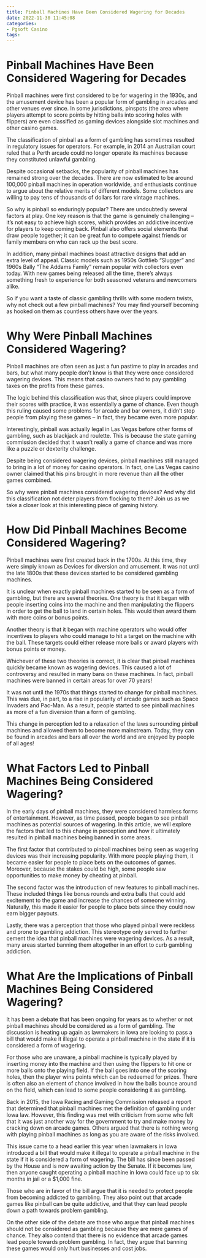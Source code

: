 ```yaml
---
title: Pinball Machines Have Been Considered Wagering for Decades 
date: 2022-11-30 11:45:08
categories:
- Pgsoft Casino
tags:
---
```



#  Pinball Machines Have Been Considered Wagering for Decades 

Pinball machines were first considered to be for wagering in the 1930s, and the amusement device has been a popular form of gambling in arcades and other venues ever since. In some jurisdictions, pinspots (the area where players attempt to score points by hitting balls into scoring holes with flippers) are even classified as gaming devices alongside slot machines and other casino games.

The classification of pinball as a form of gambling has sometimes resulted in regulatory issues for operators. For example, in 2014 an Australian court ruled that a Perth arcade could no longer operate its machines because they constituted unlawful gambling. 

Despite occasional setbacks, the popularity of pinball machines has remained strong over the decades. There are now estimated to be around 100,000 pinball machines in operation worldwide, and enthusiasts continue to argue about the relative merits of different models. Some collectors are willing to pay tens of thousands of dollars for rare vintage machines.

So why is pinball so enduringly popular? There are undoubtedly several factors at play. One key reason is that the game is genuinely challenging – it’s not easy to achieve high scores, which provides an addictive incentive for players to keep coming back. Pinball also offers social elements that draw people together; it can be great fun to compete against friends or family members on who can rack up the best score.

In addition, many pinball machines boast attractive designs that add an extra level of appeal. Classic models such as 1950s Gottlieb “Slugger” and 1960s Bally “The Addams Family” remain popular with collectors even today. With new games being released all the time, there’s always something fresh to experience for both seasoned veterans and newcomers alike.

So if you want a taste of classic gambling thrills with some modern twists, why not check out a few pinball machines? You may find yourself becoming as hooked on them as countless others have over the years.

#  Why Were Pinball Machines Considered Wagering? 

Pinball machines are often seen as just a fun pastime to play in arcades and bars, but what many people don’t know is that they were once considered wagering devices. This means that casino owners had to pay gambling taxes on the profits from these games. 

The logic behind this classification was that, since players could improve their scores with practice, it was essentially a game of chance. Even though this ruling caused some problems for arcade and bar owners, it didn’t stop people from playing these games – in fact, they became even more popular. 

Interestingly, pinball was actually legal in Las Vegas before other forms of gambling, such as blackjack and roulette. This is because the state gaming commission decided that it wasn’t really a game of chance and was more like a puzzle or dexterity challenge. 

Despite being considered wagering devices, pinball machines still managed to bring in a lot of money for casino operators. In fact, one Las Vegas casino owner claimed that his pins brought in more revenue than all the other games combined. 

So why were pinball machines considered wagering devices? And why did this classification not deter players from flocking to them? Join us as we take a closer look at this interesting piece of gaming history.

#  How Did Pinball Machines Become Considered Wagering? 

Pinball machines were first created back in the 1700s. At this time, they were simply known as Devices for diversion and amusement. It was not until the late 1800s that these devices started to be considered gambling machines.

It is unclear when exactly pinball machines started to be seen as a form of gambling, but there are several theories. One theory is that it began with people inserting coins into the machine and then manipulating the flippers in order to get the ball to land in certain holes. This would then award them with more coins or bonus points.

Another theory is that it began with machine operators who would offer incentives to players who could manage to hit a target on the machine with the ball. These targets could either release more balls or award players with bonus points or money.

Whichever of these two theories is correct, it is clear that pinball machines quickly became known as wagering devices. This caused a lot of controversy and resulted in many bans on these machines. In fact, pinball machines were banned in certain areas for over 70 years!

It was not until the 1970s that things started to change for pinball machines. This was due, in part, to a rise in popularity of arcade games such as Space Invaders and Pac-Man. As a result, people started to see pinball machines as more of a fun diversion than a form of gambling.

This change in perception led to a relaxation of the laws surrounding pinball machines and allowed them to become more mainstream. Today, they can be found in arcades and bars all over the world and are enjoyed by people of all ages!

#  What Factors Led to Pinball Machines Being Considered Wagering? 

In the early days of pinball machines, they were considered harmless forms of entertainment. However, as time passed, people began to see pinball machines as potential sources of wagering. In this article, we will explore the factors that led to this change in perception and how it ultimately resulted in pinball machines being banned in some areas.

The first factor that contributed to pinball machines being seen as wagering devices was their increasing popularity. With more people playing them, it became easier for people to place bets on the outcomes of games. Moreover, because the stakes could be high, some people saw opportunities to make money by cheating at pinball.

The second factor was the introduction of new features to pinball machines. These included things like bonus rounds and extra balls that could add excitement to the game and increase the chances of someone winning. Naturally, this made it easier for people to place bets since they could now earn bigger payouts.

Lastly, there was a perception that those who played pinball were reckless and prone to gambling addiction. This stereotype only served to further cement the idea that pinball machines were wagering devices. As a result, many areas started banning them altogether in an effort to curb gambling addiction.

#  What Are the Implications of Pinball Machines Being Considered Wagering?

It has been a debate that has been ongoing for years as to whether or not pinball machines should be considered as a form of gambling. The discussion is heating up again as lawmakers in Iowa are looking to pass a bill that would make it illegal to operate a pinball machine in the state if it is considered a form of wagering.

For those who are unaware, a pinball machine is typically played by inserting money into the machine and then using the flippers to hit one or more balls onto the playing field. If the ball goes into one of the scoring holes, then the player wins points which can be redeemed for prizes. There is often also an element of chance involved in how the balls bounce around on the field, which can lead to some people considering it as gambling.

Back in 2015, the Iowa Racing and Gaming Commission released a report that determined that pinball machines met the definition of gambling under Iowa law. However, this finding was met with criticism from some who felt that it was just another way for the government to try and make money by cracking down on arcade games. Others argued that there is nothing wrong with playing pinball machines as long as you are aware of the risks involved.

This issue came to a head earlier this year when lawmakers in Iowa introduced a bill that would make it illegal to operate a pinball machine in the state if it is considered a form of wagering. The bill has since been passed by the House and is now awaiting action by the Senate. If it becomes law, then anyone caught operating a pinball machine in Iowa could face up to six months in jail or a $1,000 fine.

Those who are in favor of the bill argue that it is needed to protect people from becoming addicted to gambling. They also point out that arcade games like pinball can be quite addictive, and that they can lead people down a path towards problem gambling.

On the other side of the debate are those who argue that pinball machines should not be considered as gambling because they are mere games of chance. They also contend that there is no evidence that arcade games lead people towards problem gambling. In fact, they argue that banning these games would only hurt businesses and cost jobs.